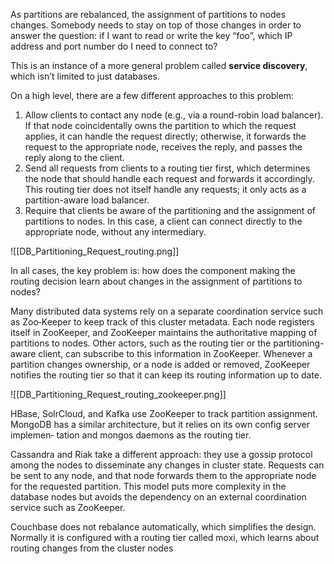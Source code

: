 As partitions are rebalanced, the assignment of partitions to nodes changes. Somebody needs to stay on top of those changes in order to answer the question: if I want to read or write the key “foo”, which IP address and port number do I need to connect to?

This is an instance of a more general problem called **service discovery**, which isn’t limited to just databases.

On a high level, there are a few different approaches to this problem:

1. Allow clients to contact any node (e.g., via a round-robin load balancer). If that node coincidentally owns the partition to which the request applies, it can handle the request directly; otherwise, it forwards the request to the appropriate node, receives the reply, and passes the reply along to the client.
2. Send all requests from clients to a routing tier first, which determines the node that should handle each request and forwards it accordingly. This routing tier does not itself handle any requests; it only acts as a partition-aware load balancer.
3. Require that clients be aware of the partitioning and the assignment of partitions to nodes. In this case, a client can connect directly to the appropriate node, without any intermediary.
 
 ![[DB_Partitioning_Request_routing.png]]
 
 In all cases, the key problem is: how does the component making the routing decision learn about changes in the assignment of partitions to nodes?
 
 Many distributed data systems rely on a separate coordination service such as Zoo‐Keeper to keep track of this cluster metadata. Each node registers itself in ZooKeeper, and ZooKeeper maintains the authoritative mapping of partitions to nodes. Other actors, such as the routing tier or the partitioning-aware client, can subscribe to this information in ZooKeeper. Whenever a partition changes ownership, or a node is added or removed, ZooKeeper notifies the routing tier so that it can keep its routing information up to date.
 
 ![[DB_Partitioning_Request_routing_zookeeper.png]]  

HBase, SolrCloud, and Kafka use ZooKeeper to track partition assignment. MongoDB has a similar architecture, but it relies on its own config server implemen‐ tation and mongos daemons as the routing tier.

Cassandra and Riak take a different approach: they use a gossip protocol among the nodes to disseminate any changes in cluster state. Requests can be sent to any node, and that node forwards them to the appropriate node for the requested partition. This model puts more complexity in the database nodes but avoids the dependency on an external coordination service such as ZooKeeper.

Couchbase does not rebalance automatically, which simplifies the design. Normally it is configured with a routing tier called moxi, which learns about routing changes from the cluster nodes
